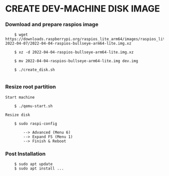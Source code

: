 # CREATE DEV-MACHINE DISK IMAGE

### Download and prepare raspios image
```
	$ wget https://downloads.raspberrypi.org/raspios_lite_arm64/images/raspios_lite_arm64-2022-04-07/2022-04-04-raspios-bullseye-arm64-lite.img.xz
	
	$ xz -d 2022-04-04-raspios-bullseye-arm64-lite.img.xz
	
	$ mv 2022-04-04-raspios-bullseye-arm64-lite.img dev.img
	
	$ ./create_disk.sh
	
```

### Resize root partition

	Start machine

```
	$ ./qemu-start.sh
```

	Resize disk	

```
	$ sudo raspi-config

 		--> Advanced (Menu 6)
 		--> Expand FS (Menu 1)
 		--> Finish & Reboot
```

### Post Installation
```
	$ sudo apt update
	$ sudo apt install ...
```
